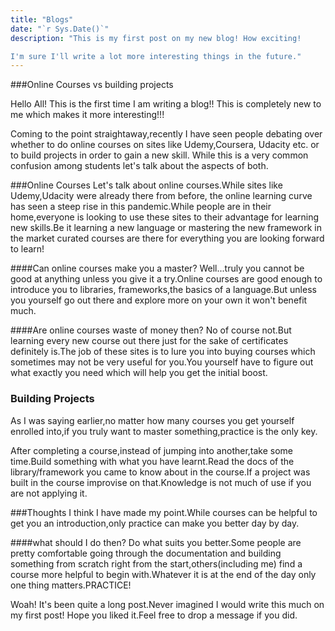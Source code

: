```yaml
---
title: "Blogs"
date: "`r Sys.Date()`"
description: "This is my first post on my new blog! How exciting!

I'm sure I'll write a lot more interesting things in the future."
---
```


###Online Courses vs building projects

Hello All! This is the first time I am
writing a blog!! This is completely new to me
which makes it more interesting!!!

Coming to the point straightaway,recently I have
seen people debating over whether to
do online courses on sites like Udemy,Coursera,
Udacity etc. or to build projects in order
to gain a new skill.
While this is a very common confusion
among students let's talk about
the aspects of both.

###Online Courses
Let's talk about online courses.While sites
like Udemy,Udacity were already there from
before, the online learning curve has seen
a steep rise in this pandemic.While people
are in their home,everyone is looking to
use these sites to their advantage for learning
new skills.Be it learning a new language or mastering the new framework in the market
curated courses are there for everything you
are looking forward to learn!

####Can online courses make you a master?
Well...truly you cannot be good at anything
unless you give it a try.Online courses are
good enough to introduce you to libraries,
frameworks,the basics of a language.But unless you yourself go out there and explore more
on your own it won't benefit much.

####Are online courses waste of money then?
No of course not.But learning every new course
out there just for the sake of certificates definitely is.The job of these sites is to lure you into buying courses which sometimes may not be very useful for you.You yourself have to figure out what exactly you need which
will help you get the initial boost.

### Building Projects

As I was saying earlier,no matter how many
courses you get yourself enrolled into,if
you truly want to master something,practice is the only key.

After completing a course,instead of jumping into another,take some time.Build something with what you have learnt.Read the docs of the library/framework you came to know about in the course.If a project was built in the course improvise on that.Knowledge is not much of use if you are not applying it.

###Thoughts
I think I have made my point.While courses can be helpful to get you an introduction,only practice can make you better day by day.

####what should I do then?
Do what suits you better.Some people are pretty comfortable going through the documentation and building something from scratch right from the start,others(including me) find a course more helpful to begin with.Whatever it is at the end of the day
only one thing matters.PRACTICE!

Woah! It's been quite a long post.Never imagined I would write this much on my first post! Hope you liked it.Feel free to drop a message if you did.
